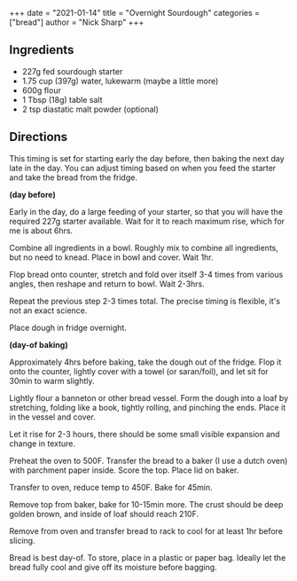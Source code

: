+++
date = "2021-01-14"
title = "Overnight Sourdough"
categories = ["bread"]
author = "Nick Sharp"
+++

## Ingredients

- 227g fed sourdough starter 
- 1.75 cup (397g) water, lukewarm (maybe a little more)
- 600g flour 
- 1 Tbsp (18g) table salt
- 2 tsp diastatic malt powder (optional)


## Directions

This timing is set for starting early the day before, then baking the next day late in the day. You can adjust timing based on when you feed the starter and take the bread from the fridge.

**(day before)**

Early in the day, do a large feeding of your starter, so that you will have the required 227g starter available. Wait for it to reach maximum rise, which for me is about 6hrs.

Combine all ingredients in a bowl. Roughly mix to combine all ingredients, but no need to knead. Place in bowl and cover. Wait 1hr.

Flop bread onto counter, stretch and fold over itself 3-4 times from various angles, then reshape and return to bowl. Wait 2-3hrs.

Repeat the previous step 2-3 times total. The precise timing is flexible, it's not an exact science.

Place dough in fridge overnight.

**(day-of baking)**

Approximately 4hrs before baking, take the dough out of the fridge. Flop it onto the counter, lightly cover with a towel (or saran/foil), and let sit for 30min to warm slightly.

Lightly flour a banneton or other bread vessel. Form the dough into a loaf by stretching, folding like a book, tightly rolling, and pinching the ends. Place it in the vessel and cover.

Let it rise for 2-3 hours, there should be some small visible expansion and change in texture.

Preheat the oven to 500F. Transfer the bread to a baker (I use a dutch oven) with parchment paper inside. Score the top. Place lid on baker.

Transfer to oven, reduce temp to 450F. Bake for 45min. 

Remove top from baker, bake for 10-15min more. The crust should be deep golden brown, and inside of loaf should reach 210F.

Remove from oven and transfer bread to rack to cool for at least 1hr before slicing.

Bread is best day-of. To store, place in a plastic or paper bag. Ideally let the bread fully cool and give off its moisture before bagging.
